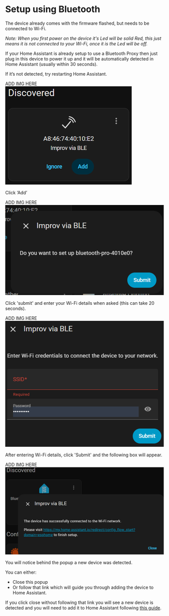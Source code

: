 # Setup using Bluetooth 
The device already comes with the firmware flashed, but needs to be connected to Wi-Fi.

_Note: When you first power on the device it's Led will be solid Red, this just means it is not connected to your Wi-Fi, once it is the Led will be off._

If your Home Assistant is already setup to use a Bluetooth Proxy then just plug in this device to power it up and it will be automatically detected in Home Assistant (usually within 30 seconds).

If it’s not detected, try restarting Home Assistant.

ADD IMG HERE ![](images/Setup-Bluetooth-Device-Discovered.png)

Click ‘Add’

ADD IMG HERE ![](images/Setup-Bluetooth-Do-You-Want-To-Setup-Question.png)

Click 'submit' and enter your Wi-Fi details when asked (this can take 20 seconds).

ADD IMG HERE ![](images/Setup-Bluetooth-WiFi.png)


After entering Wi-Fi details, click 'Submit' and the following box will appear.

ADD IMG HERE  ![](images/Setup-Bluetooth-After-WiFi-Setup.png)

You will notice behind the popup a new device was detected.

You can either:
- Close this popup
- Or follow that link which will guide you through adding the device to Home Assistant.

If you click close without following that link you will see a new device is detected and you will need to add it to Home Assistant following [this guide](add-to-home-assistant.md).  
